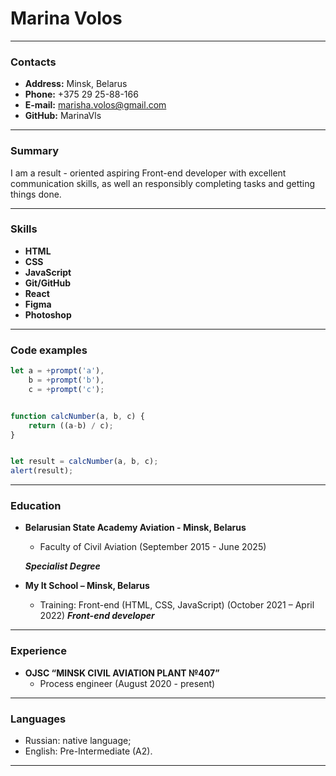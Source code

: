 # Marina Volos
***
### Contacts
+ __Address:__ Minsk, Belarus
+ __Phone:__ +375 29 25-88-166
+ __E-mail:__ marisha.volos@gmail.com
+ __GitHub:__ MarinaVls
***
### Summary
I am a result - oriented aspiring Front-end developer with excellent communication skills, as well an responsibly completing tasks and getting things done.
***
### Skills
+ __HTML__
+ __CSS__
+ __JavaScript__
+ __Git/GitHub__
+ __React__
+ __Figma__
+ __Photoshop__
***
### Code examples
``` javascript
let a = +prompt('a'),
    b = +prompt('b'),
    c = +prompt('c');


function calcNumber(a, b, c) {
    return ((a-b) / c);
}


let result = calcNumber(a, b, c);
alert(result); 
```
***
### Education
+ __Belarusian State Academy Aviation - Minsk, Belarus__
    + Faculty of Civil Aviation
    (September 2015 - June 2025)

    ___Specialist Degree___
+ __My It School – Minsk, Belarus__
    + Training: Front-end (HTML, CSS, JavaScript) 
    (October 2021 – April 2022) 
    ___Front-end developer___
***
### Experience
+ __OJSC “MINSK CIVIL AVIATION PLANT №407”__
    + Process engineer
    (August 2020 - present)

***
### Languages
+ Russian: native language;
+ English: Pre-Intermediate (A2).
***